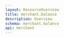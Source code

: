 ```yaml
---
layout: ResourceOverview
title: merchant.balance
description: Overview
schema: merchant.balance
api: merchant
---
```


